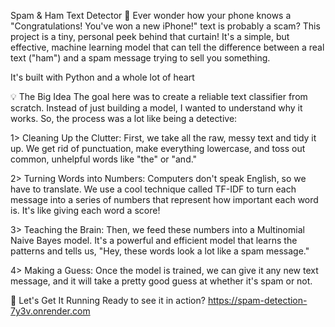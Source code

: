 Spam & Ham Text Detector 💌
Ever wonder how your phone knows a "Congratulations! You've won a new iPhone!" text is probably a scam? 
This project is a tiny, personal peek behind that curtain! It's a simple, but effective, machine learning model that can tell the difference between a real text ("ham") and a spam message trying to sell you something.

It's built with Python and a whole lot of heart

💡 The Big Idea
The goal here was to create a reliable text classifier from scratch. Instead of just building a model, I wanted to understand why it works. So, the process was a lot like being a detective:

1> Cleaning Up the Clutter: First, we take all the raw, messy text and tidy it up. We get rid of punctuation, make everything lowercase, and toss out common, unhelpful words like "the" or "and."

2> Turning Words into Numbers: Computers don't speak English, so we have to translate. We use a cool technique called TF-IDF to turn each message into a series of numbers that represent how important each word is. It's like giving each word a score!

3> Teaching the Brain: Then, we feed these numbers into a Multinomial Naive Bayes model. It's a powerful and efficient model that learns the patterns and tells us, "Hey, these words look a lot like a spam message."

4> Making a Guess: Once the model is trained, we can give it any new text message, and it will take a pretty good guess at whether it's spam or not.

🚀 Let's Get It Running
Ready to see it in action?
https://spam-detection-7y3v.onrender.com
